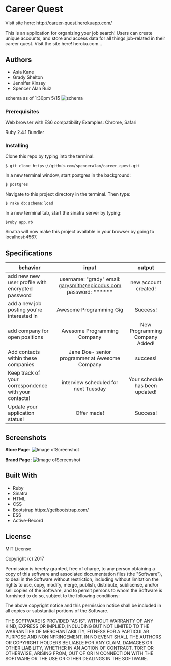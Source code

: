 # Career Quest

Visit site here: http://career-quest.herokuapp.com/

This is an application for organizing your job search!  Users can create unique accounts, and store and access data for all things job-related in their career quest. Visit the site here! heroku.com...

## Authors

* Asia Kane
* Grady Shelton
* Jennifer Kinsey
* Spencer Alan Ruiz

schema as of 1:30pm 5/15
![schema](/public/img/schema.png)

### Prerequisites

Web browser with ES6 compatibility
Examples: Chrome, Safari

Ruby 2.4.1
Bundler

### Installing

Clone this repo by typing into the terminal:
```
$ git clone https://github.com/spenceralan/career_quest.git
```

In a new terminal window, start postgres in the background:
```
$ postgres
```

Navigate to this project directory in the terminal. Then type:
```
$ rake db:schema:load
```

In a new terminal tab, start the sinatra server by typing:
```
$ruby app.rb
```
Sinatra will now make this project available in your browser by going to localhost:4567.

## Specifications

| behavior |  input   |  output  |
|----------|:--------:|:--------:|
|add new new user profile with encrypted password| username: "grady" email: garysmith@epicodus.com password: ****** |new account created!|
|add a new job posting you're interested in| Awesome Programming Gig | Success!|
|add company for open positions| Awesome Programming Company | New Programming Company Added! |
|Add contacts within these companies | Jane Doe- senior programmer at Awesome Company | success! |
|Keep track of your correspondence with your contacts! | interview scheduled for next Tuesday| Your schedule has been updated! |
|Update your application status! | Offer made!| Success! |

## Screenshots

**Store Page:**
![Image ofScreenshot](public/img/.png)

**Brand Page:**
![Image ofScreenshot](public/img/.png)


## Built With

* Ruby
* Sinatra
* HTML
* CSS
* Bootstrap https://getbootstrap.com/
* ES6
* Active-Record


## License

MIT License

Copyright (c) 2017

Permission is hereby granted, free of charge, to any person obtaining a copy
of this software and associated documentation files (the "Software"), to deal
in the Software without restriction, including without limitation the rights
to use, copy, modify, merge, publish, distribute, sublicense, and/or sell
copies of the Software, and to permit persons to whom the Software is
furnished to do so, subject to the following conditions:

The above copyright notice and this permission notice shall be included in all
copies or substantial portions of the Software.

THE SOFTWARE IS PROVIDED "AS IS", WITHOUT WARRANTY OF ANY KIND, EXPRESS OR
IMPLIED, INCLUDING BUT NOT LIMITED TO THE WARRANTIES OF MERCHANTABILITY,
FITNESS FOR A PARTICULAR PURPOSE AND NONINFRINGEMENT. IN NO EVENT SHALL THE
AUTHORS OR COPYRIGHT HOLDERS BE LIABLE FOR ANY CLAIM, DAMAGES OR OTHER
LIABILITY, WHETHER IN AN ACTION OF CONTRACT, TORT OR OTHERWISE, ARISING FROM,
OUT OF OR IN CONNECTION WITH THE SOFTWARE OR THE USE OR OTHER DEALINGS IN THE
SOFTWARE.

